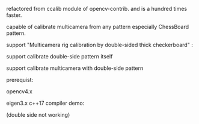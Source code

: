 refactored from ccalib module of opencv-contrib. and is a hundred times faster.

capable of calibrate multicamera from any pattern especially ChessBoard pattern.

support "Multicamera rig calibration by double-sided thick checkerboard" :

support calibrate double-side pattern itself

support calibrate multicamera with  double-side pattern


prerequist:

  opencv4.x
  
  eigen3.x
  c++17 compiler
demo:

    

(double side not working)
